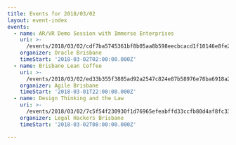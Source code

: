```yaml
---
title: Events for 2018/03/02
layout: event-index
events:
  - name: AR/VR Demo Session with Immerse Enterprises
    uri: >-
      /events/2018/03/02/cdf7ba5745361bf8b05aa8b598eecbcacd1f10146e8fe2d84a2da062fadba670
    organizer: Oracle Brisbane
    timeStart: '2018-03-02T02:00:00.000Z'
  - name: Brisbane Lean Coffee
    uri: >-
      /events/2018/03/02/ed33b355f3885ad92a2547c824e87b58976e78ba6918a2b1fd207a969af43923
    organizer: Agile Brisbane
    timeStart: '2018-03-01T22:00:00.000Z'
  - name: Design Thinking and the Law
    uri: >-
      /events/2018/03/02/7c5f54f230930f1d76965efeabffd33ccfb80d4af8fc33d71b223db099da551e
    organizer: Legal Hackers Brisbane
    timeStart: '2018-03-02T08:00:00.000Z'

---
```

